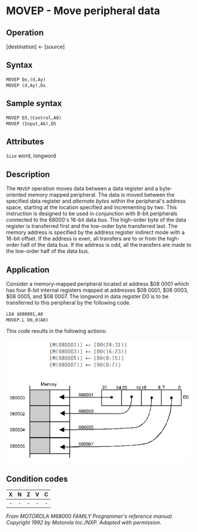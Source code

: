 # MOVEP - Move peripheral data

## Operation
[destination] ← [source]

## Syntax
```assembly
MOVEP Dx,(d,Ay)
MOVEP (d,Ay),Dx
```

## Sample syntax
```assembly
MOVEP D3,(Control,A0)
MOVEP (Input,A6),D5
```

## Attributes
`Size`  word, longword

## Description
The `MOVEP` operation moves data between a data register and a byte-oriented memory mapped peripheral. The data is moved between the specified data register and *alternate bytes* within the peripheral's address space, starting at the location specified and incrementing by two. This instruction is designed to be used in conjunction with 8-bit peripherals connected to the 68000's 16-bit data bus. The high-order byte of the data register is transferred first and the low-order byte transferred last. The memory address is specified by the address register indirect mode with a 16-bit offset. If the address is even, all transfers are to or from the high-order half of the data bus. If the address is odd, all the transfers are made to the low-order half of the data bus.

## Application
Consider a memory-mapped peripheral located at address $08 0001 which has four 8-bit internal registers mapped at addresses $08 0001, $08 0003, $08 0005, and $08 0007. The longword in data register D0 is to be transferred to this peripheral by the following code.

```
LEA $080001,A0
MOVEP.L D0,0(A0)
```

This code results in the following actions:

![MOVEP schema](movep.png)

## Condition codes
| X | N | Z | V | C |
|:-:|:-:|:-:|:-:|:-:|
|-|-|-|-|-|

*From MOTOROLA M68000 FAMILY Programmer's reference manual. Copyright 1992 by Motorola Inc./NXP. Adapted with permission.*